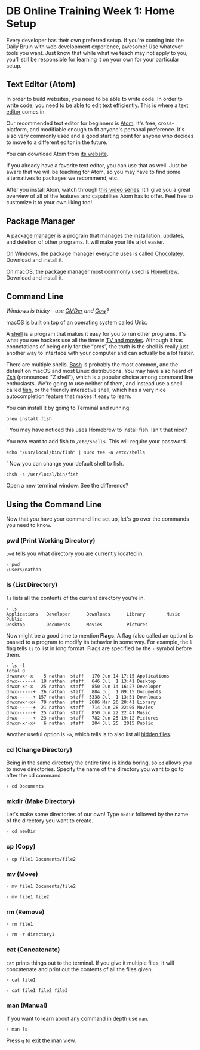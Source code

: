 # DB Online Training Week 1: Home Setup

Every developer has their own preferred setup. If you're coming into the Daily Bruin with web development experience, awesome! Use whatever tools you want. Just know that while what we teach may not apply to you, you'll still be responsible for learning it on your own for your particular setup.

## Text Editor (Atom)

In order to build websites, you need to be able to write code. In order to write code, you need to be able to edit text efficiently. This is where a [text editor](https://en.wikipedia.org/wiki/Text_editor) comes in.

Our recommended text editor for beginners is [Atom](https://atom.io). It's free, cross-platform, and modifiable enough to fit anyone's personal preference. It's also very commonly used and a good starting point for anyone who decides to move to a different editor in the future.

You can download Atom from [its website](https://atom.io).

If you already have a favorite text editor, you can use that as well. Just be aware that we will be teaching for Atom, so you may have to find some alternatives to packages we recommend, etc.

After you install Atom, watch through [this video series](https://www.youtube.com/playlist?list=PLLnpHn493BHHf0w8uGu9NM8LPf498ZvL_). It'll give you a great overview of all of the features and capabilites Atom has to offer. Feel free to customize it to your own liking too!

## Package Manager

A [package manager](https://en.wikipedia.org/wiki/Package_manager) is a program that manages the installation, updates, and deletion of other programs. It will make your life a lot easier.

On Windows, the package manager everyone uses is called [Chocolatey](https://chocolatey.org). Download and install it.

On macOS, the package manager most commonly used is [Homebrew](https://brew.sh). Download and install it.

## Command Line

*Windows is tricky—use [CMDer](http://cmder.net) and [Gow](https://github.com/bmatzelle/gow)?*

macOS is built on top of an operating system called Unix.

A [shell](https://en.wikipedia.org/wiki/Unix_shell) is a program that makes it easy for you to run other programs. It's what you see hackers use all the time in [TV and movies](https://www.youtube.com/watch?v=PGjLhOhMLXc). Although it has connotations of being only for the “pros”, the truth is the shell is really just another way to interface with your computer and can actually be a lot faster.

There are multiple shells. [Bash](https://en.wikipedia.org/wiki/Bash_%28Unix_shell%29) is probably the most common, and the default on macOS and most Linux distributions. You may have also heard of [Zsh](https://en.wikipedia.org/wiki/Z_shell) (pronounced "Z shell"), which is a popular choice among command line enthusiasts. We're going to use neither of them, and instead use a shell called [fish](https://en.wikipedia.org/wiki/Friendly_interactive_shell), or the friendly interactive shell, which has a very nice autocompletion feature that makes it easy to learn.

You can install it by going to Terminal and running:

```shell
brew install fish
```
`
You may have noticed this uses Homebrew to install fish. Isn't that nice?

You now want to add fish to `/etc/shells`. This will require your password.

```shell
echo "/usr/local/bin/fish" | sudo tee -a /etc/shells
```
`
Now you can change your default shell to fish.

```shell
chsh -s /usr/local/bin/fish
```

Open a new terminal window. See the difference?

## Using the Command Line

Now that you have your command line set up, let's go over the commands you need to know.

### pwd (Print Working Directory)

`pwd` tells you what directory you are currently located in. 

```shell
› pwd
/Users/nathan
```

### ls (List Directory)

`ls` lists all the contents of the current directory you're in.

```shell
› ls
Applications   Developer      Downloads      Library        Music          Public
Desktop        Documents      Movies         Pictures
```

Now might be a good time to mention **Flags**. A flag (also called an option) is passed to a program to modify its behavior in some way. For example, the `l` flag tells `ls` to list in long format. Flags are specified by the `-` symbol before them.

```shell
› ls -l
total 0
drwxrwxr-x    5 nathan  staff   170 Jun 14 17:15 Applications
drwx------+  19 nathan  staff   646 Jul  1 13:41 Desktop
drwxr-xr-x   25 nathan  staff   850 Jun 14 16:27 Developer
drwx------+  26 nathan  staff   884 Jul  1 09:15 Documents
drwx------+ 157 nathan  staff  5338 Jul  1 13:51 Downloads
drwxrwxr-x+  79 nathan  staff  2686 Mar 26 20:41 Library
drwx------+  21 nathan  staff   714 Jun 28 22:05 Movies
drwx------+  25 nathan  staff   850 Jun 22 22:41 Music
drwx------+  23 nathan  staff   782 Jun 25 19:12 Pictures
drwxr-xr-x+   6 nathan  staff   204 Jul 25  2015 Public
```

Another useful option is `-a`, which tells ls to also list all [hidden files](https://en.wikipedia.org/wiki/Hidden_file_and_hidden_directory).

### cd (Change Directory)

Being in the same directory the entire time is kinda boring, so `cd` allows you to move directories. Specify the name of the directory you want to go to after the cd command.

```shell
› cd Documents
```

### mkdir (Make Directory)

Let's make some directories of our own! Type `mkdir` followed by the name of the directory you want to create.

```shell
› cd newDir
```

### cp (Copy)

```shell
› cp file1 Documents/file2
```

### mv (Move)

```shell
› mv file1 Documents/file2
```

```shell
› mv file1 file2
```

### rm (Remove)

```shell
› rm file1
```

```shell
› rm -r directory1
```

### cat (Concatenate)

`cat` prints things out to the terminal. If you give it multiple files, it will concatenate and print out the contents of all the files given.

```shell
› cat file1
```

```shell
› cat file1 file2 file3
```

### man (Manual)

If you want to learn about any command in depth use `man`. 

```shell
› man ls
```

Press `q` to exit the man view.

